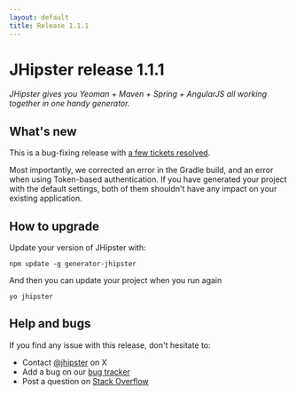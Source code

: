 ```yaml
---
layout: default
title: Release 1.1.1
---
```


JHipster release 1.1.1
==================

*JHipster gives you Yeoman + Maven + Spring + AngularJS all working together in one handy generator.*

What's new
----------

This is a bug-fixing release with [a few tickets resolved](https://github.com/jhipster/generator-jhipster/issues?q=milestone%3A1.1.1+is%3Aclosed).

Most importantly, we corrected an error in the Gradle build, and an error when using Token-based authentication. If you have generated your project with the default settings, both of them shouldn't have any impact on your existing application.


How to upgrade
------------

Update your version of JHipster with:

```
npm update -g generator-jhipster
```

And then you can update your project when you run again

```
yo jhipster
```

Help and bugs
--------------

If you find any issue with this release, don't hesitate to:

- Contact [@jhipster](https://twitter.com/jhipster) on X
- Add a bug on our [bug tracker](https://github.com/jhipster/generator-jhipster/issues?state=open)
- Post a question on [Stack Overflow](http://stackoverflow.com/tags/jhipster/info)
